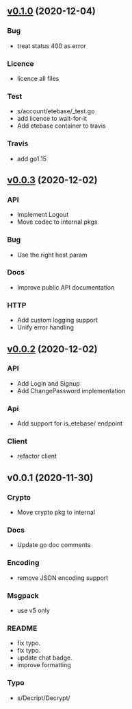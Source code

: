 
<a name="v0.1.0"></a>
## [v0.1.0](https://github.com/etesync/etebase-go/compare/v0.0.3...v0.1.0) (2020-12-04)

### Bug

* treat status 400 as error

### Licence

* licence all files

### Test

* s/account/etebase/_test.go
* add licence to wait-for-it
* Add etebase container to travis

### Travis

* add go1.15


<a name="v0.0.3"></a>
## [v0.0.3](https://github.com/etesync/etebase-go/compare/v0.0.2...v0.0.3) (2020-12-02)

### API

* Implement Logout
* Move codec to internal pkgs

### Bug

* Use the right host param

### Docs

* Improve public API documentation

### HTTP

* Add custom logging support
* Unify error handling


<a name="v0.0.2"></a>
## [v0.0.2](https://github.com/etesync/etebase-go/compare/v0.0.1...v0.0.2) (2020-12-02)

### API

* Add Login and Signup
* Add ChangePassword implementation

### Api

* Add support for is_etebase/ endpoint

### Client

* refactor client


<a name="v0.0.1"></a>
## v0.0.1 (2020-11-30)

### Crypto

* Move crypto pkg to internal

### Docs

* Update go doc comments

### Encoding

* remove JSON encoding support

### Msgpack

* use v5 only

### README

* fix typo.
* fix typo.
* update chat badge.
* improve formatting

### Typo

* s/Decript/Decrypt/

